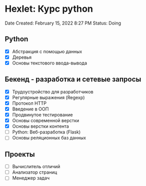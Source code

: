 # Hexlet: Курс python

Date Created: February 15, 2022 8:27 PM
Status: Doing

## Python

- [x]  Абстракция с помощью данных
- [x]  Деревья
- [x]  Основы текстового ввода-вывода

## Бекенд - разработка и сетевые запросы

- [x]  Трудоустройство для разработчиков
- [x]  Регулярные выражения (Regexp)
- [x]  Протокол HTTP
- [x]  Введение в ООП
- [x]  Продвинутое тестирование
- [x]  Основы современной верстки
- [x]  Основы верстки контента
- [ ]  Python: Веб-разработка (Flask)
- [ ]  Основы реляционных баз данных

## Проекты

- [ ]  Вычислитель отличий
- [ ]  Анализатор страниц
- [ ]  Менеджер задач